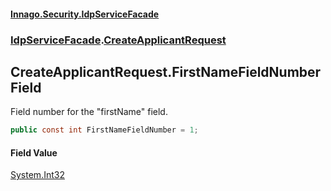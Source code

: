 #### [Innago\.Security\.IdpServiceFacade](../../index.md 'index')
### [IdpServiceFacade](../index.md 'IdpServiceFacade').[CreateApplicantRequest](index.md 'IdpServiceFacade\.CreateApplicantRequest')

## CreateApplicantRequest\.FirstNameFieldNumber Field

Field number for the "firstName" field\.

```csharp
public const int FirstNameFieldNumber = 1;
```

#### Field Value
[System\.Int32](https://learn.microsoft.com/en-us/dotnet/api/system.int32 'System\.Int32')